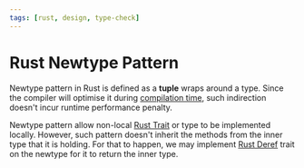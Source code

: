 ```yaml
---
tags: [rust, design, type-check]
---
```


# Rust Newtype Pattern

Newtype pattern in Rust is defined as a **tuple** wraps around a type. Since the
compiler will optimise it during [compilation time](202302121739.md), such
indirection doesn't incur runtime performance penalty.

Newtype pattern allow non-local [Rust Trait](202204061235.md) or type to be
implemented locally. However, such pattern doesn't inherit the methods from the
inner type that it is holding. For that to happen, we may implement [Rust Deref](202206221604.md)
trait on the newtype for it to return the inner type.
